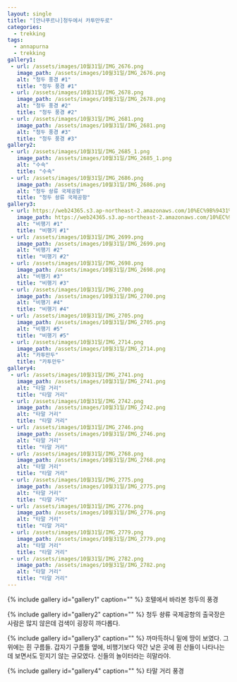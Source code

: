```yaml
---
layout: single
title: "[안나푸르나]청두에서 카투만두로"
categories:
  - trekking
tags:
  - annapurna
  - trekking
gallery1:
 - url: /assets/images/10월31일/IMG_2676.png
   image_path: /assets/images/10월31일/IMG_2676.png
   alt: "청두 풍경 #1"
   title: "청두 풍경 #1"
 - url: /assets/images/10월31일/IMG_2678.png
   image_path: /assets/images/10월31일/IMG_2678.png
   alt: "청두 풍경 #2"
   title: "청두 풍경 #2"
 - url: /assets/images/10월31일/IMG_2681.png
   image_path: /assets/images/10월31일/IMG_2681.png
   alt: "청두 풍경 #3"
   title: "청두 풍경 #3"
gallery2:
 - url: /assets/images/10월31일/IMG_2685_1.png
   image_path: /assets/images/10월31일/IMG_2685_1.png
   alt: "수속"
   title: "수속"
 - url: /assets/images/10월31일/IMG_2686.png
   image_path: /assets/images/10월31일/IMG_2686.png
   alt: "청두 솽류 국제공항"
   title: "청두 솽류 국제공항"
gallery3:
 - url: https://web24365.s3.ap-northeast-2.amazonaws.com/10%EC%9B%9431%EC%9D%BC/IMG_2676.png
   image_path: https://web24365.s3.ap-northeast-2.amazonaws.com/10%EC%9B%9431%EC%9D%BC/IMG_2676.png
   alt: "비행기 #1"
   title: "비행기 #1"
 - url: /assets/images/10월31일/IMG_2699.png
   image_path: /assets/images/10월31일/IMG_2699.png
   alt: "비행기 #2"
   title: "비행기 #2"
 - url: /assets/images/10월31일/IMG_2698.png
   image_path: /assets/images/10월31일/IMG_2698.png
   alt: "비행기 #3"
   title: "비행기 #3"
 - url: /assets/images/10월31일/IMG_2700.png
   image_path: /assets/images/10월31일/IMG_2700.png
   alt: "비행기 #4"
   title: "비행기 #4"
 - url: /assets/images/10월31일/IMG_2705.png
   image_path: /assets/images/10월31일/IMG_2705.png
   alt: "비행기 #5"
   title: "비행기 #5"
 - url: /assets/images/10월31일/IMG_2714.png
   image_path: /assets/images/10월31일/IMG_2714.png
   alt: "카투만두"
   title: "카투만두"
gallery4:
 - url: /assets/images/10월31일/IMG_2741.png
   image_path: /assets/images/10월31일/IMG_2741.png
   alt: "타말 거리"
   title: "타말 거리"
 - url: /assets/images/10월31일/IMG_2742.png
   image_path: /assets/images/10월31일/IMG_2742.png
   alt: "타말 거리"
   title: "타말 거리"
 - url: /assets/images/10월31일/IMG_2746.png
   image_path: /assets/images/10월31일/IMG_2746.png
   alt: "타말 거리"
   title: "타말 거리"
 - url: /assets/images/10월31일/IMG_2768.png
   image_path: /assets/images/10월31일/IMG_2768.png
   alt: "타말 거리"
   title: "타말 거리"
 - url: /assets/images/10월31일/IMG_2775.png
   image_path: /assets/images/10월31일/IMG_2775.png
   alt: "타말 거리"
   title: "타말 거리"
 - url: /assets/images/10월31일/IMG_2776.png
   image_path: /assets/images/10월31일/IMG_2776.png
   alt: "타말 거리"
   title: "타말 거리"
 - url: /assets/images/10월31일/IMG_2779.png
   image_path: /assets/images/10월31일/IMG_2779.png
   alt: "타말 거리"
   title: "타말 거리"
 - url: /assets/images/10월31일/IMG_2782.png
   image_path: /assets/images/10월31일/IMG_2782.png
   alt: "타말 거리"
   title: "타말 거리"
---
```


{% include gallery id="gallery1" caption="" %}
호텔에서 바라본 청두의 풍경

{% include gallery id="gallery2" caption="" %}
청두 솽류 국제공항의 출국장은 사람은 많지 않은데 검색이 굉장히 까다롭다.

{% include gallery id="gallery3" caption="" %}
까마득하니 밑에 땅이 보였다. 그 위에는 흰 구름들. 갑자기 구름들 옆에, 비행기보다 약간 낮은 곳에 흰 산들이 나타나는데 보면서도 믿지기 않는 규모였다. 신들의 놀이터라는 히말라야. 


{% include gallery id="gallery4" caption="" %}
타말 거리 풍경